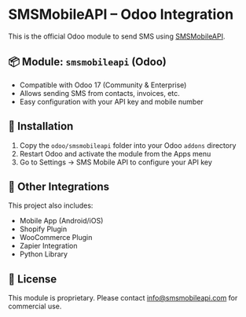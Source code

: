 # SMSMobileAPI – Odoo Integration

This is the official Odoo module to send SMS using [SMSMobileAPI]([https://smsmobileapi.com](https://smsmobileapi.com/plugin-odoo/)).

## 📦 Module: `smsmobileapi` (Odoo)

- Compatible with Odoo 17 (Community & Enterprise)
- Allows sending SMS from contacts, invoices, etc.
- Easy configuration with your API key and mobile number

## 🔧 Installation

1. Copy the `odoo/smsmobileapi` folder into your Odoo `addons` directory
2. Restart Odoo and activate the module from the Apps menu
3. Go to Settings → SMS Mobile API to configure your API key

## 🔗 Other Integrations

This project also includes:
- Mobile App (Android/iOS)
- Shopify Plugin
- WooCommerce Plugin
- Zapier Integration
- Python Library

## 🔐 License

This module is proprietary. Please contact [info@smsmobileapi.com](mailto:info@smsmobileapi.com) for commercial use.
